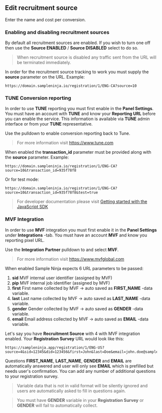 ## Edit recruitment source

Enter the name and cost per conversion.

### Enabling and disabling recruitment sources
By default all recruitment sources are enabled. If you wish to turn one off then use the **Source ENABLED** / **Source DISABLED** select to do so.

> When recruitment source is disabled any traffic sent from the URL will be terminated immediately.

In order for the recruitment source tracking to work you must supply the **source** parameter on the URL. Example:

```
https://domain.sampleninja.io/registration/1/ENG-CA?source=10
```

### TUNE Conversion reporting

In order to use **TUNE** reporting you must first enable in the **Panel Settings**. You must have an account with **TUNE** and know your **Reporting URL** before you can enable the service. This information is available via **TUNE** admin interface or from your **TUNE** representative.

Use the pulldown to enable conversion reporting back to Tune. 

> For more information visit https://www.tune.com

When enabled the **transaction_id** parameter must be provided along with the **source** parameter. Example:

```
https://domain.sampleninja.io/registration/1/ENG-CA?source=10&transaction_id=935f78f8
```

Or for test mode:

```
https://domain.sampleninja.io/registration/1/ENG-CA?source=10&transaction_id=935f78f8&test=true
```

> For developer documentation please visit [Getting started with the JavaScript SDK](https://developers.tune.com/javascript-sdk/getting-started-with-the-javascript-sdk)

### MVF Integration

In order to use **MVF** integration you must first enable it in the **Panel Settings** under **Integrations** -tab. You must have an account **MVF** and know you reporting pixel URL.

Use the **Integration Partner** pulldown to and select **MVF**.

> For more information visit https://www.mvfglobal.com

When enabled Sample Ninja expects 6 URL parameters to be passed:

1) **sid** MVF internal user identifier (assigned by MVF)
2) **pip** MVF internal job identifier (assigned by MVF)
3) **first** First name collected by MVF -> auto saved as **FIRST_NAME** -data variable.
4) **last**  Last name collected by MVF -> auto saved as **LAST_NAME** -data variable.
5) **gender** Gender collected by MVF -> auto saved as **GENDER** -data variable.
6) **email** Email address collected by MVF -> auto saved as **EMAIL** -data variable.

Let's say you have **Recruitment Source** with 4 with MVF integration enabled. Your **Registration Survey** URL would look like this:

```
https://sampleninja.app/registration/1/ENG-US?source=4&sid=12345&did=123456&first=John&last=Doe&email=john.doe@sampleninja.io
```
Questions **FIRST_NAME**, **LAST_NAME**, **GENDER** and **EMAIL** are automatically answered and user will only see **EMAIL** which is prefilled but needs user's confirmation. You can add any number of additional questions to your registration survey.

> Variable data that is not in valid format will be silently ignored and users are automatically asked to fill in questions again.

> You must have **GENDER** variable in your **Registration Survey** or **GENDER** will fail to automatically collect.
